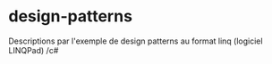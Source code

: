 design-patterns
===============

Descriptions par l'exemple de design patterns au format linq (logiciel LINQPad) /c#
